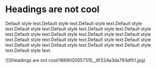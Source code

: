 # Headings are not cool

Default style text.Default style text.Default style text.Default style text.Default style text.Default style text.Default style text.Default style text.Default style text.Default style text.Default style text.Default style text.Default style text.Default style text.Default style text.Default style text.Default style text.Default style text.Default style text.Default style text.Default style text.

![](Headings are not cool/1669020057315__6f224a3da793df51.jpg)
